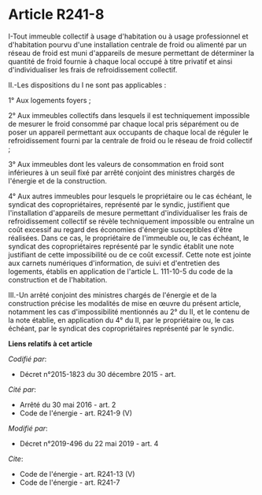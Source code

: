 # Article R241-8

I-Tout immeuble collectif à usage d'habitation ou à usage professionnel et d'habitation pourvu d'une installation centrale de
froid ou alimenté par un réseau de froid est muni d'appareils de mesure permettant de déterminer la quantité de froid fournie
à chaque local occupé à titre privatif et ainsi d'individualiser les frais de refroidissement collectif.

II.-Les dispositions du I ne sont pas applicables :

1° Aux logements foyers ;

2° Aux immeubles collectifs dans lesquels il est techniquement impossible de mesurer le froid consommé par chaque local pris
séparément ou de poser un appareil permettant aux occupants de chaque local de réguler le refroidissement fourni par la
centrale de froid ou le réseau de froid collectif ;

3° Aux immeubles dont les valeurs de consommation en froid sont inférieures à un seuil fixé par arrêté conjoint des ministres
chargés de l'énergie et de la construction.

4° Aux autres immeubles pour lesquels le propriétaire ou le cas échéant, le syndicat des copropriétaires, représenté par le
syndic, justifient que l'installation d'appareils de mesure permettant d'individualiser les frais de refroidissement
collectif se révèle techniquement impossible ou entraîne un coût excessif au regard des économies d'énergie susceptibles
d'être réalisées. Dans ce cas, le propriétaire de l'immeuble ou, le cas échéant, le syndicat des copropriétaires représenté
par le syndic établit une note justifiant de cette impossibilité ou de ce coût excessif. Cette note est jointe aux carnets
numériques d'information, de suivi et d'entretien des logements, établis en application de l'article L. 111-10-5 du code de
la construction et de l'habitation.

III.-Un arrêté conjoint des ministres chargés de l'énergie et de la construction précise les modalités de mise en œuvre du
présent article, notamment les cas d'impossibilité mentionnés au 2° du II, et le contenu de la note établie, en application
du 4° du II, par le propriétaire ou, le cas échéant, par le syndicat des copropriétaires représenté par le syndic.

**Liens relatifs à cet article**

_Codifié par_:

  - Décret n°2015-1823 du 30 décembre 2015 - art.

_Cité par_:

  - Arrêté du 30 mai 2016 - art. 2
  - Code de l'énergie - art. R241-9 (V)

_Modifié par_:

  - Décret n°2019-496 du 22 mai 2019 - art. 4

_Cite_:

  - Code de l'énergie - art. R241-13 (V)
  - Code de l'énergie - art. R241-7
